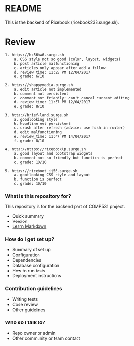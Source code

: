 # README #

This is the backend of Ricebook (ricebook233.surge.sh).

# Review
  	1. https://hz56hw6.surge.sh
  		a. CSS style not so good (color, layout, widgets)
  		b. post article malfunctioning
  		c. articles only appear after add a follow
  		d. review_time: 11:25 PM 12/04/2017
  		e. grade: 6/10

  	2. https://shappymedia.surge.sh
  		a. edit article not implemented
  		b. comment not persistent
  		c. comment not friendly: can't cancel current editing
  		d. review_time: 11:37 PM 12/04/2017
  		e. grade: 8/10

  	3. http://brief-land.surge.sh
  		a. goodlooking style
  		b. headline not persistent
  		c. crash after refresh (advice: use hash in router)
  		d. edit malfunctioning
  		e. review_time: 11:47 PM 14/04/2017
  		f. grade: 8/10

  	4. http://https://ricebooklp.surge.sh
  		a. good layout and bootstrap widgets
  		b. comment not so friendly but function is perfect
  		c. grade: 10/10

  	5. https://riceboot_jj56.surge.sh
  		a. gootlooking CSS style and layout
  		b. function is perfect
  		c. grade: 10/10


### What is this repository for? ###

This repository is for the backend part of COMP531 project.
* Quick summary
* Version
* [Learn Markdown](https://bitbucket.org/tutorials/markdowndemo)

### How do I get set up? ###

* Summary of set up
* Configuration
* Dependencies
* Database configuration
* How to run tests
* Deployment instructions

### Contribution guidelines ###

* Writing tests
* Code review
* Other guidelines

### Who do I talk to? ###

* Repo owner or admin
* Other community or team contact